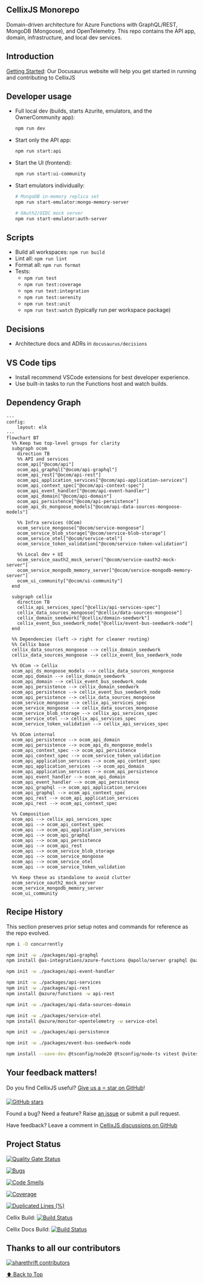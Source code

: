 ## CellixJS Monorepo

Domain-driven architecture for Azure Functions with GraphQL/REST, MongoDB (Mongoose), and OpenTelemetry. This repo contains the API app, domain, infrastructure, and local dev services.

## Introduction

[Getting Started](https://developers.cellixjs.org/docs/intro):
Our Docusaurus website will help you get started in running and contributing to CellixJS


## Developer usage

- Full local dev (builds, starts Azurite, emulators, and the OwnerCommunity app):

  ```bash
  npm run dev
  ```

- Start only the API app:

  ```bash
  npm run start:api
  ```

- Start the UI (frontend):

  ```bash
  npm run start:ui-community
  ```

- Start emulators individually:

  ```bash
  # MongoDB in-memory replica set
  npm run start-emulator:mongo-memory-server

  # OAuth2/OIDC mock server
  npm run start-emulator:auth-server
  ```

## Scripts

- Build all workspaces: `npm run build`
- Lint all: `npm run lint`
- Format all: `npm run format`
- Tests: 
    - `npm run test`
    - `npm run test:coverage`
    - `npm run test:integration`
    - `npm run test:serenity`
    - `npm run test:unit`
    - `npm run test:watch` (typically run per workspace package)

## Decisions

- Architecture docs and ADRs in `docusaurus/decisions`

## VS Code tips

- Install recommend VSCode extensions for best developer experience.
- Use built-in tasks to run the Functions host and watch builds.

## Dependency Graph

```mermaid
---
config:
    layout: elk
---
flowchart BT
  %% Keep two top-level groups for clarity
  subgraph ocom
    direction TB
    %% API and services
    ocom_api["@ocom/api"]
    ocom_api_graphql["@ocom/api-graphql"]
    ocom_api_rest["@ocom/api-rest"]
    ocom_api_application_services["@ocom/api-application-services"]
    ocom_api_context_spec["@ocom/api-context-spec"]
    ocom_api_event_handler["@ocom/api-event-handler"]
    ocom_api_domain["@ocom/api-domain"]
    ocom_api_persistence["@ocom/api-persistence"]
    ocom_api_ds_mongoose_models["@ocom/api-data-sources-mongoose-models"]

    %% Infra services (OCom)
    ocom_service_mongoose["@ocom/service-mongoose"]
    ocom_service_blob_storage["@ocom/service-blob-storage"]
    ocom_service_otel["@ocom/service-otel"]
    ocom_service_token_validation["@ocom/service-token-validation"]

    %% Local dev + UI
    ocom_service_oauth2_mock_server["@ocom/service-oauth2-mock-server"]
    ocom_service_mongodb_memory_server["@ocom/service-mongodb-memory-server"]
    ocom_ui_community["@ocom/ui-community"]
  end

  subgraph cellix
    direction TB
    cellix_api_services_spec["@cellix/api-services-spec"]
    cellix_data_sources_mongoose["@cellix/data-sources-mongoose"]
    cellix_domain_seedwork["@cellix/domain-seedwork"]
    cellix_event_bus_seedwork_node["@cellix/event-bus-seedwork-node"]
  end

  %% Dependencies (left -> right for cleaner routing)
  %% Cellix base
  cellix_data_sources_mongoose --> cellix_domain_seedwork
  cellix_data_sources_mongoose --> cellix_event_bus_seedwork_node

  %% OCom -> Cellix
  ocom_api_ds_mongoose_models --> cellix_data_sources_mongoose
  ocom_api_domain --> cellix_domain_seedwork
  ocom_api_domain --> cellix_event_bus_seedwork_node
  ocom_api_persistence --> cellix_domain_seedwork
  ocom_api_persistence --> cellix_event_bus_seedwork_node
  ocom_api_persistence --> cellix_data_sources_mongoose
  ocom_service_mongoose --> cellix_api_services_spec
  ocom_service_mongoose --> cellix_data_sources_mongoose
  ocom_service_blob_storage --> cellix_api_services_spec
  ocom_service_otel --> cellix_api_services_spec
  ocom_service_token_validation --> cellix_api_services_spec

  %% OCom internal
  ocom_api_persistence --> ocom_api_domain
  ocom_api_persistence --> ocom_api_ds_mongoose_models
  ocom_api_context_spec --> ocom_api_persistence
  ocom_api_context_spec --> ocom_service_token_validation
  ocom_api_application_services --> ocom_api_context_spec
  ocom_api_application_services --> ocom_api_domain
  ocom_api_application_services --> ocom_api_persistence
  ocom_api_event_handler --> ocom_api_domain
  ocom_api_event_handler --> ocom_api_persistence
  ocom_api_graphql --> ocom_api_application_services
  ocom_api_graphql --> ocom_api_context_spec
  ocom_api_rest --> ocom_api_application_services
  ocom_api_rest --> ocom_api_context_spec

  %% Composition
  ocom_api --> cellix_api_services_spec
  ocom_api --> ocom_api_context_spec
  ocom_api --> ocom_api_application_services
  ocom_api --> ocom_api_graphql
  ocom_api --> ocom_api_persistence
  ocom_api --> ocom_api_rest
  ocom_api --> ocom_service_blob_storage
  ocom_api --> ocom_service_mongoose
  ocom_api --> ocom_service_otel
  ocom_api --> ocom_service_token_validation

  %% Keep these as standalone to avoid clutter
  ocom_service_oauth2_mock_server
  ocom_service_mongodb_memory_server
  ocom_ui_community
```

## Recipe History

This section preserves prior setup notes and commands for reference as the repo evolved.

```bash
npm i -D concurrently

npm init -w ./packages/api-graphql
npm install @as-integrations/azure-functions @apollo/server graphql @azure/functions -w api-graphql

npm init -w ./packages/api-event-handler

npm init -w ./packages/api-services
npm init -w ./packages/api-rest
npm install @azure/functions -w api-rest

npm init -w ./packages/api-data-sources-domain

npm init -w ./packages/service-otel
npm install @azure/monitor-opentelemetry -w service-otel

npm init -w ./packages/api-persistence

npm init -w ./packages/event-bus-seedwork-node

npm install --save-dev @tsconfig/node20 @tsconfig/node-ts vitest @vitest/coverage-v8
```

## Your feedback matters!

Do you find CellixJS useful? [Give us a ⭐ star on GitHub](https://github.com/cellixjs/cellixjs)!

[![GitHub stars](https://img.shields.io/github/stars/cellixjs/cellixjs)](https://github.com/cellixjs/cellixjs)

Found a bug? Need a feature? Raise [an issue](https://github.com/cellixjs/cellixjs/issues?state=open)
or submit a pull request.

Have feedback? Leave a comment in [CellixJS discussions on GitHub](https://github.com/cellixjs/cellixjs/discussions)


## Project Status

[![Quality Gate Status](https://sonarcloud.io/api/project_badges/measure?project=simnova_cellix-data-access&metric=alert_status)](https://sonarcloud.io/summary/new_code?id=simnova_cellix-data-access)

[![Bugs](https://sonarcloud.io/api/project_badges/measure?project=simnova_cellix-data-access&metric=bugs)](https://sonarcloud.io/summary/new_code?id=simnova_cellix-data-access)

[![Code Smells](https://sonarcloud.io/api/project_badges/measure?project=simnova_cellix-data-access&metric=code_smells)](https://sonarcloud.io/summary/new_code?id=simnova_cellix-data-access)

[![Coverage](https://sonarcloud.io/api/project_badges/measure?project=simnova_cellix-data-access&metric=coverage)](https://sonarcloud.io/summary/new_code?id=simnova_cellix-data-access)

[![Duplicated Lines (%)](https://sonarcloud.io/api/project_badges/measure?project=simnova_cellix-data-access&metric=duplicated_lines_density)](https://sonarcloud.io/summary/new_code?id=simnova_cellix-data-access)

Cellix Build:
[![Build Status](https://dev.azure.com/simnova/ShareThrift/_apis/build/status%2FCellixJs?branchName=main)](https://dev.azure.com/simnova/ShareThrift/_build/latest?definitionId=12&branchName=main)

Cellix Docs Build:
[![Build Status](https://dev.azure.com/simnova/ShareThrift/_apis/build/status%2FCellixJs.cellixjs.docs?branchName=main)](https://dev.azure.com/simnova/ShareThrift/_build/latest?definitionId=15&branchName=main)

## Thanks to all our contributors

[![sharethrift contributors](https://contrib.rocks/image?repo=cellixjs/cellixjs)](https://github.com/cellixjs/cellixjs/graphs/contributors)

[⬆ Back to Top](#table-of-contents)
